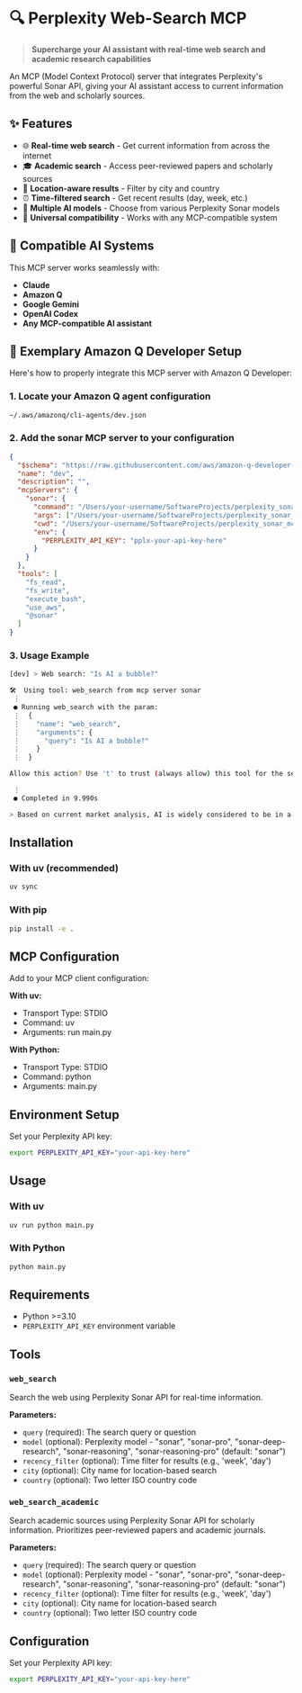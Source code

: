 # 🔍 Perplexity Web-Search MCP

> **Supercharge your AI assistant with real-time web search and academic research capabilities**

An MCP (Model Context Protocol) server that integrates Perplexity's powerful Sonar API, giving your AI assistant access to current information from the web and scholarly sources.

## ✨ Features

- 🌐 **Real-time web search** - Get current information from across the internet
- 🎓 **Academic search** - Access peer-reviewed papers and scholarly sources  
- 📍 **Location-aware results** - Filter by city and country
- ⏰ **Time-filtered search** - Get recent results (day, week, etc.)
- 🧠 **Multiple AI models** - Choose from various Perplexity Sonar models
- 🔌 **Universal compatibility** - Works with any MCP-compatible system

## 🤖 Compatible AI Systems

This MCP server works seamlessly with:
- **Claude** 
- **Amazon Q**
- **Google Gemini**
- **OpenAI Codex**
- **Any MCP-compatible AI assistant**

## 🚀 Exemplary Amazon Q Developer Setup

Here's how to properly integrate this MCP server with Amazon Q Developer:

### 1. Locate your Amazon Q agent configuration
```bash
~/.aws/amazonq/cli-agents/dev.json
```

### 2. Add the sonar MCP server to your configuration
```json
{
  "$schema": "https://raw.githubusercontent.com/aws/amazon-q-developer-cli/refs/heads/main/schemas/agent-v1.json",
  "name": "dev",
  "description": "",
  "mcpServers": {
    "sonar": {
      "command": "/Users/your-username/SoftwareProjects/perplexity_sonar_mcp/.venv/bin/python",
      "args": ["/Users/your-username/SoftwareProjects/perplexity_sonar_mcp/main.py"],
      "cwd": "/Users/your-username/SoftwareProjects/perplexity_sonar_mcp",
      "env": {
        "PERPLEXITY_API_KEY": "pplx-your-api-key-here"
      }
    }
  },
  "tools": [
    "fs_read",
    "fs_write",
    "execute_bash",
    "use_aws",
    "@sonar"
  ]
}
```

### 3. Usage Example
```bash
[dev] > Web search: "Is AI a bubble?"

🛠️  Using tool: web_search from mcp server sonar
 ⋮
 ● Running web_search with the param:
 ⋮  {
 ⋮    "name": "web_search",
 ⋮    "arguments": {
 ⋮      "query": "Is AI a bubble?"
 ⋮    }
 ⋮  }

Allow this action? Use 't' to trust (always allow) this tool for the session. [y/n/t]: y

 ⋮
 ● Completed in 9.990s

> Based on current market analysis, AI is widely considered to be in a bubble phase...
```

## Installation

### With uv (recommended)
```bash
uv sync
```

### With pip
```bash
pip install -e .
```

## MCP Configuration

Add to your MCP client configuration:

**With uv:**
- Transport Type: STDIO  
- Command: uv  
- Arguments: run main.py

**With Python:**
- Transport Type: STDIO  
- Command: python  
- Arguments: main.py

## Environment Setup

Set your Perplexity API key:
```bash
export PERPLEXITY_API_KEY="your-api-key-here"
```

## Usage

### With uv
```bash
uv run python main.py
```

### With Python
```bash
python main.py
```

## Requirements

- Python >=3.10
- `PERPLEXITY_API_KEY` environment variable

## Tools

### `web_search`
Search the web using Perplexity Sonar API for real-time information.

**Parameters:**
- `query` (required): The search query or question
- `model` (optional): Perplexity model - "sonar", "sonar-pro", "sonar-deep-research", "sonar-reasoning", "sonar-reasoning-pro" (default: "sonar")
- `recency_filter` (optional): Time filter for results (e.g., 'week', 'day')
- `city` (optional): City name for location-based search
- `country` (optional): Two letter ISO country code

### `web_search_academic`
Search academic sources using Perplexity Sonar API for scholarly information. Prioritizes peer-reviewed papers and academic journals.

**Parameters:**
- `query` (required): The search query or question
- `model` (optional): Perplexity model - "sonar", "sonar-pro", "sonar-deep-research", "sonar-reasoning", "sonar-reasoning-pro" (default: "sonar")
- `recency_filter` (optional): Time filter for results (e.g., 'week', 'day')
- `city` (optional): City name for location-based search
- `country` (optional): Two letter ISO country code

## Configuration

Set your Perplexity API key:
```bash
export PERPLEXITY_API_KEY="your-api-key-here"
```
